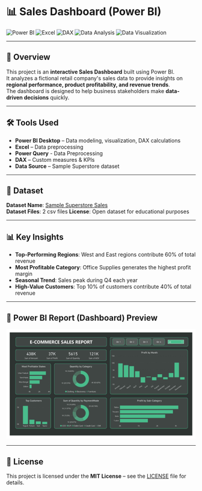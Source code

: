 # 📊 Sales Dashboard (Power BI)

![Power BI](https://img.shields.io/badge/Power%20BI-F2C811?style=for-the-badge&logo=Power%20BI&logoColor=black)
![Excel](https://img.shields.io/badge/Excel-217346?style=for-the-badge&logo=Microsoft%20Excel&logoColor=white)
![DAX](https://img.shields.io/badge/DAX-4479A1?style=for-the-badge&logo=data:image/svg+xml;base64,PHN2ZyBoZWlnaHQ9IjI0IiB3aWR0aD0iMjQiPjwvc3ZnPg==&logoColor=white)
![Data Analysis](https://img.shields.io/badge/Data%20Analysis-1f77b4?style=for-the-badge)
![Data Visualization](https://img.shields.io/badge/Data%20Visualization-ff7f0e?style=for-the-badge)

---

## 📌 Overview
This project is an **interactive Sales Dashboard** built using Power BI.  
It analyzes a fictional retail company's sales data to provide insights on **regional performance, product profitability, and revenue trends**.  
The dashboard is designed to help business stakeholders make **data-driven decisions** quickly.

---

## 🛠 Tools Used
- **Power BI Desktop** – Data modeling, visualization, DAX calculations
- **Excel** – Data preprocessing
- **Power Query** - Data Preprocessing
- **DAX** – Custom measures & KPIs
- **Data Source** – Sample Superstore dataset

---

## 📂 Dataset
**Dataset Name**: [Sample Superstore Sales](Datasets)  
**Dataset Files**: 2 csv files
**License**: Open dataset for educational purposes

---

## 📊 Key Insights
- **Top-Performing Regions**: West and East regions contribute 60% of total revenue
- **Most Profitable Category**: Office Supplies generates the highest profit margin
- **Seasonal Trend**: Sales peak during Q4 each year
- **High-Value Customers**: Top 10% of customers contribute 40% of total revenue

---

## 📸 Power BI Report (Dashboard) Preview
![Dashboard](Images/1-Overview.jpg)

---
<!--
## 🚀 How to Use
1. Download the `.pbix` file from this repository.
2. Open the file in **Power BI Desktop** (latest version recommended).
3. Use the interactive filters to explore:
   - Region-specific performance
   - Product category sales
   - Monthly trends and profit margins

---
-->

## 📜 License
This project is licensed under the **MIT License** – see the [LICENSE](LICENSE) file for details.


